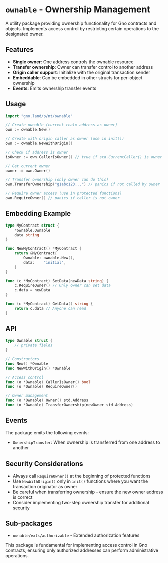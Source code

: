# `ownable` - Ownership Management

A utility package providing ownership functionality for Gno contracts and objects. Implements access control by restricting certain operations to the designated owner.

## Features

- **Single owner**: One address controls the ownable resource
- **Transfer ownership**: Owner can transfer control to another address
- **Origin caller support**: Initialize with the original transaction sender
- **Embeddable**: Can be embedded in other structs for per-object ownership
- **Events**: Emits ownership transfer events

## Usage

```go
import "gno.land/p/nt/ownable"

// Create ownable (current realm address as owner)
own := ownable.New()

// Create with origin caller as owner (use in init())
own := ownable.NewWithOrigin()

// Check if address is owner
isOwner := own.CallerIsOwner() // true if std.CurrentCaller() is owner

// Get current owner
owner := own.Owner()

// Transfer ownership (only owner can do this)
own.TransferOwnership("g1abc123...") // panics if not called by owner

// Require owner access (use in protected functions)
own.RequireOwner() // panics if caller is not owner
```

## Embedding Example

```go
type MyContract struct {
    *ownable.Ownable
    data string
}

func NewMyContract() *MyContract {
    return &MyContract{
        Ownable: ownable.New(),
        data:    "initial",
    }
}

func (c *MyContract) SetData(newData string) {
    c.RequireOwner() // Only owner can set data
    c.data = newData
}

func (c *MyContract) GetData() string {
    return c.data // Anyone can read
}
```

## API

```go
type Ownable struct {
    // private fields
}

// Constructors
func New() *Ownable
func NewWithOrigin() *Ownable

// Access control
func (o *Ownable) CallerIsOwner() bool
func (o *Ownable) RequireOwner()

// Owner management
func (o *Ownable) Owner() std.Address
func (o *Ownable) TransferOwnership(newOwner std.Address)
```

## Events

The package emits the following events:

- `OwnershipTransfer`: When ownership is transferred from one address to another

## Security Considerations

- Always call `RequireOwner()` at the beginning of protected functions
- Use `NewWithOrigin()` only in `init()` functions where you want the transaction originator as owner
- Be careful when transferring ownership - ensure the new owner address is correct
- Consider implementing two-step ownership transfer for additional security

## Sub-packages

- `ownable/exts/authorizable` - Extended authorization features

This package is fundamental for implementing access control in Gno contracts, ensuring only authorized addresses can perform administrative operations.
